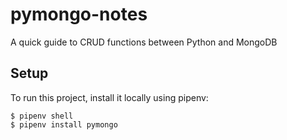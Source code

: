 # pymongo-notes
A quick guide to CRUD functions between Python and MongoDB

## Setup
To run this project, install it locally using pipenv:
```
$ pipenv shell
$ pipenv install pymongo
```
